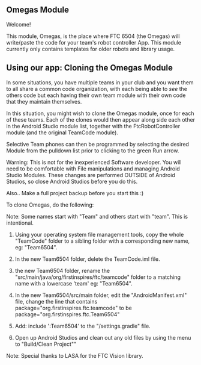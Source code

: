 ## Omegas Module

Welcome!

This module, Omegas, is the place where FTC 6504 (the Omegas) will write/paste the code for your team's robot controller App. This module currently only contains templates for older robots and library usage.

## Using our app:  Cloning the Omegas Module

In some situations, you have multiple teams in your club and you want them to all share
a common code organization, with each being able to *see* the others code but each having
their own team module with their own code that they maintain themselves.

In this situation, you might wish to clone the Omegas module, once for each of these teams.
Each of the clones would then appear along side each other in the Android Studio module list,
together with the FtcRobotController module (and the original TeamCode module).

Selective Team phones can then be programmed by selecting the desired Module from the pulldown list
prior to clicking to the green Run arrow.

Warning:  This is not for the inexperienced Software developer.
You will need to be comfortable with File manipulations and managing Android Studio Modules.
These changes are performed OUTSIDE of Android Studios, so close Android Studios before you do this.
 
Also.. Make a full project backup before you start this :)

To clone Omegas, do the following:

Note: Some names start with "Team" and others start with "team".  This is intentional.

1.  Using your operating system file management tools, copy the whole "TeamCode"
    folder to a sibling folder with a corresponding new name, eg: "Team6504".

2.  In the new Team6504 folder, delete the TeamCode.iml file.

3.  the new Team6504 folder, rename the "src/main/java/org/firstinspires/ftc/teamcode" folder
    to a matching name with a lowercase 'team' eg:  "Team6504".

4.  In the new Team6504/src/main folder, edit the "AndroidManifest.xml" file, change the line that contains
         package="org.firstinspires.ftc.teamcode"
    to be
         package="org.firstinspires.ftc.Team6504"

5.  Add:    include ':Team6504' to the "/settings.gradle" file.
    
6.  Open up Android Studios and clean out any old files by using the menu to "Build/Clean Project""


Note: Special thanks to LASA for the FTC Vision library.